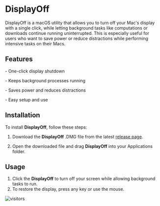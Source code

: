 # DisplayOff
DisplayOff is a macOS utility that allows you to turn off your Mac's display with a single click, while letting background tasks like computations or downloads continue running uninterrupted. This is especially useful for users who want to save power or reduce distractions while performing intensive tasks on their Macs.

## Features

\- One-click display shutdown

\- Keeps background processes running

\- Saves power and reduces distractions

\- Easy setup and use



## Installation

To install **DisplayOff**, follow these steps:

1. Download the **DisplayOff** .DMG file from the latest [release page](https://github.com/haocheng-liu/DisplayOff/releases).

2. Open the downloaded file and drag **DisplayOff** into your Applications folder.

   

##  Usage

1. Click the **DisplayOff** to turn off your screen while allowing background tasks to run.
2. To restore the display, press any key or use the mouse.

![visitors](https://shields.io/github/watchers/username/repository?style=social)
